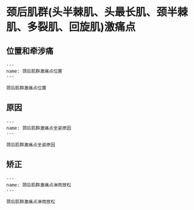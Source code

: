# 颈后肌群(头半棘肌、头最长肌、颈半棘肌、多裂肌、回旋肌)激痛点

## 位置和牵涉痛

```{figure} assets/img/2022-01-22-20-19-28.png
---
name: 颈后肌群激痛点位置
---

颈后肌群激痛点位置
```

## 原因

```{figure} assets/img/2022-01-22-20-22-53.png
---
name: 颈后肌群激痛点坐姿原因
---

颈后肌群激痛点坐姿原因
```

## 矫正

```{figure} assets/img/2022-01-22-20-23-51.png
---
name: 颈后肌群激痛点淋雨放松
---

颈后肌群激痛点淋雨放松
```